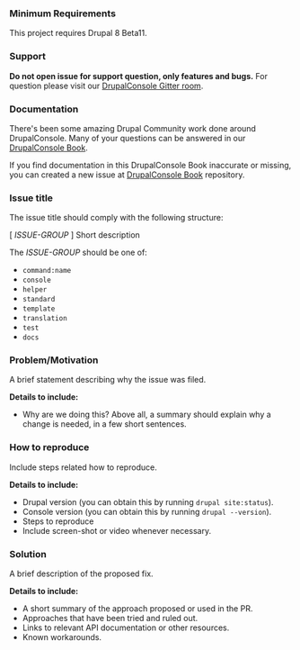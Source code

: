 ### Minimum Requirements
This project requires Drupal 8 Beta11.

### Support
**Do not open issue for support question, only features and bugs.** For question please visit our [ DrupalConsole Gitter room](https://gitter.im/hechoendrupal/DrupalConsole).

### Documentation
There's been some amazing Drupal Community work done around DrupalConsole. Many of your questions can be answered in our [DrupalConsole Book](https://www.gitbook.com/book/hechoendrupal/drupal-console/details).

If you find documentation in this DrupalConsole Book inaccurate or missing, you can created a new issue at [DrupalConsole Book](https://github.com/hechoendrupal/drupal-console-book) repository.

### Issue title

The issue title should comply with the following structure:

[ *ISSUE-GROUP* ] Short description

The *ISSUE-GROUP* should be one of:

* `command:name`
* `console`
* `helper`
* `standard`
* `template`
* `translation`
* `test`
* `docs`

### Problem/Motivation
A brief statement describing why the issue was filed.

**Details to include:**
- Why are we doing this? Above all, a summary should explain why a change is needed, in a few short sentences.

### How to reproduce
Include steps related how to reproduce. 

**Details to include:**
- Drupal version (you can obtain this by running `drupal site:status`).  
- Console version (you can obtain this by running `drupal --version`).
- Steps to reproduce
- Include screen-shot or video whenever necessary.

### Solution
A brief description of the proposed fix.

**Details to include:**
- A short summary of the approach proposed or used in the PR.
- Approaches that have been tried and ruled out.
- Links to relevant API documentation or other resources.
- Known workarounds.